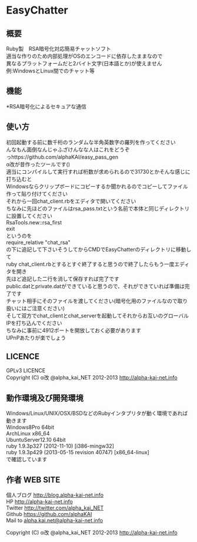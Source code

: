 EasyChatter
===========


概要
----------
Ruby製　RSA暗号化対応簡易チャットソフト  
適当な作りのため内部処理がOSのエンコードに依存したままなので  
異なるプラットフォームだと2バイト文字(日本語とか)が使えません  
例:WindowsとLinux間でのチャット等
  
  
機能
----------
*RSA暗号化によるセキュアな通信  
  
  
使い方
----------
初回起動する前に数千桁のランダムな半角英数字の羅列を作ってください  
んなもん面倒なんじゃふざけんなな人はこれをどうぞ  
っhttps://github.com/alphaKAI/easy_pass_gen  
α改が昔作ったツールです()  
適当にコンパイルして実行すれば桁数が求められるので31730とかそんな感じに打ち込むと  
Windowsならクリップボードにコピーするか聞かれるのでコピーしてファイル作って貼り付けてください  
それから一回chat_client.rbをエディタで開いてください  
ちなみに先ほどのファイルはrsa_pass.txtという名前で本体と同じディレクトリに設置してください  
RsaTools.new::rsa_first  
exit  
というのを  
require_relative "chat_rsa"  
の下に追記して下さいそうしてからCMDでEasyChatterのディレクトリに移動して  
ruby 
chat_client.rbとするとすぐ終了すると思うので終了したらもう一度エディタを開き  
先ほど追記した二行を消して保存すれば完了です  
public.datとprivate.datができていると思うので、それができていれば準備は完了です  
チャット相手にそのファイルを渡してください(暗号化用のファイルなので取り扱いにはご注意ください)  
そして双方でchat_clientとchat_serverを起動してそれからお互いのグローバルIPを打ち込んでください  
ちなみに事前に4912ポートを開放しておく必要があります  
UPnPあたりが楽でしょう  
  
  
LICENCE
--------
GPLv3 LICENCE  
Copyright (C) α改 @alpha_kai_NET 2012-2013 http://alpha-kai-net.info  
  
  
動作環境及び開発環境
--------------------
Windows/Linux/UNIX/OSX/BSDなどのRubyインタプリタが動く環境であれば動きます  
Windows8Pro 64bit  
ArchLinux x86_64  
UbuntuServer12.10 64bit  
ruby 1.9.3p327 (2012-11-10) [i386-mingw32]  
ruby 1.9.3p429 (2013-05-15 revision 40747) [x86_64-linux]  
で確認しています  
  
  
作者 WEB SITE
-------------------
個人ブログ <http://blog.alpha-kai-net.info>   
HP <http://alpha-kai-net.info>  
Twitter <http://twitter.com/alpha_kai_NET>  
Github <https://github.com/alphaKAI>  
Mail to <alpha.kai.net@alpha-kai-net.info>  
  
  
Copyright (C) α改 @alpha_kai_NET 2012-2013 http://alpha-kai-net.info

